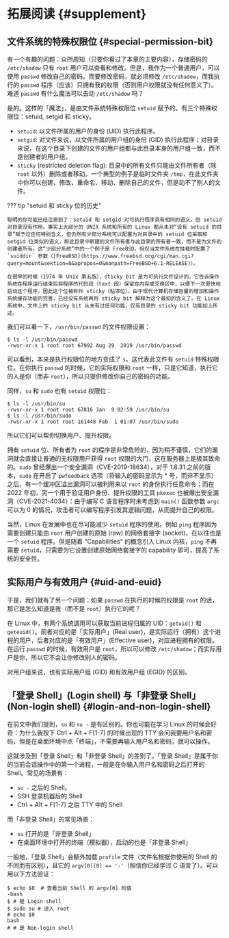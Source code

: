 # 拓展阅读 {#supplement}

## 文件系统的特殊权限位 {#special-permission-bit}

有一个有趣的问题：众所周知（只要你看过了本章的主要内容），存储密码的 `/etc/shadow` 只有 `root` 用户可以查看和修改。但是，我作为一个普通用户，可以使用 `passwd` 修改自己的密码。而要修改密码，就必须修改 `/etc/shadow`，而我执行的 `passwd` 程序（应该）只拥有我的权限（否则用户权限就没有任何意义了）。难道 `passwd` 有什么魔法可以去动 `/etc/shadow` 吗？

是的。这样的「魔法」，是由文件系统特殊权限位 `setuid` 赋予的。有三个特殊权限位：setuid, setgid 和 sticky。

-   `setuid`: 以文件所属的用户的身份 (UID) 执行此程序。
-   `setgid`: 对文件来说，以文件所属的用户组的身份 (GID) 执行此程序；对目录来说，在这个目录下创建的文件的用户组都与此目录本身的用户组一致，而不是创建者的用户组。
-   `sticky` (restricted deletion flag): 目录中的所有文件只能由文件所有者（除 `root` 以外）删除或者移动。一个典型的例子是临时文件夹 `/tmp`，在此文件夹中你可以创建、修改、重命名、移动、删除自己的文件，但是动不了别人的文件。

??? tip "setuid 和 sticky 位的历史"

    聪明的你可能已经注意到了：setuid 和 setgid 对可执行程序具有相同的语义，但 setuid 对目录没有作用。事实上大部分的 UNIX 系统和所有的 Linux 都从未对“设有 setuid 的目录”赋予过任何特别含义，但仍然有少部分系统可以配置为对目录中的 setuid 位采取和 setgid 位类似的语义，即此目录中新建的文件所有者与此目录的所有者一致，而不是为文件的创建者所有。这“少部分系统”中的一个例子是 FreeBSD，但仅当文件系统在挂载时配置了 `suiddir` 参数（[FreeBSD](https://www.freebsd.org/cgi/man.cgi?query=mount&sektion=8&apropos=0&manpath=FreeBSD+6.1-RELEASE)）。

    在很早的时候（1974 年 Unix 第五版），sticky bit 是为可执行文件设计的，它告诉操作系统在程序运行结束后将程序的代码段（text 段）保留在内存或交换区中，以便下一次更快地启动这个程序，因此这个位被称作 sticky（粘滞位）。由于现代计算机存储容量的增加和操作系统缓存功能的完善，已经没有系统再将 sticky bit 解释为这个最初的含义了。在 Linux 系统中，文件上的 sticky bit 从未有过任何功能，仅有目录的 sticky bit 功能如上所述。

我们可以看一下，`/usr/bin/passwd` 的文件权限设置：

```shell
$ ls -l /usr/bin/passwd
-rwsr-xr-x 1 root root 67992 Aug 29  2019 /usr/bin/passwd
```

可以看到，本来是执行权限位的地方变成了 `s`。这代表此文件有 `setuid` 特殊权限位。在你执行 `passwd` 的时候，它的实际权限和 `root` 一样，只是它知道，执行它的人是你（而非 `root`），所以只提供修改你自己的密码的功能。

同样，`su` 和 `sudo` 也有 `setuid` 权限位：

```
$ ls -l /usr/bin/su
-rwsr-xr-x 1 root root 67816 Jan  9 02:59 /usr/bin/su
$ ls -l /usr/bin/sudo
-rwsr-xr-x 1 root root 161448 Feb  1 01:07 /usr/bin/sudo
```

所以它们可以帮你切换用户、提升权限。

拥有 `setuid` 位、所有者为 `root` 的程序是非常危险的，因为稍不谨慎，它们的漏洞就会直接让普通的无权限用户获得 `root` 权限的大门，这在服务器上是极其致命的。`sudo` 曾经爆出一个安全漏洞（CVE-2019-18634），对于 1.8.31 之前的版本，`sudo` 在开启了 `pwfeedback` 选项（将输入的密码显示为 \* 号，而非不显示）之后，有一个缓冲区溢出漏洞可以被利用来以 `root` 的身份执行任意命令；而在 2022 年初，另一个用于验证用户身份、提升权限的工具 `pkexec` 也被爆出安全漏洞（CVE-2021-4034）：由于编写 C 语言程序时未考虑到 `main()` 函数参数 `argc` 可以为 0 的情况，攻击者可以编写程序引发其逻辑问题，从而提升自己的权限。

当然，Linux 在发展中也在尽可能减少 `setuid` 程序的使用。例如 `ping` 程序因为需要创建只能由 `root` 用户创建的原始 (raw) 的网络套接字 (socket)，在以往也是一个 `setuid` 程序。但是随着 "Capabilities" 的概念引入 Linux 内核，`ping` 不再需要 `setuid`，只需要为它设置创建原始网络套接字的 capability 即可，提高了系统的安全性。

## 实际用户与有效用户 {#uid-and-euid}

于是，我们就有了另一个问题：如果 `passwd` 在执行的时候的权限是 `root` 的话，那它是怎么知道是我（而不是 `root`）执行它的呢？

在 Linux 中，有两个系统调用可以获取当前进程归属的 UID：`getuid()` 和 `geteuid()`。前者对应的是「实际用户」(Real user)，是实际运行（拥有）这个进程的用户，后者对应的是「有效用户」(Effective user)，对应进程拥有的权限。在运行 `passwd` 的时候，有效用户是 `root`，所以可以修改 `/etc/shadow`；而实际用户是你，所以它不会让你修改别人的密码。

对用户组来说，也有实际用户组 (GID) 和有效用户组 (EGID) 的区别。

## 「登录 Shell」(Login shell) 与「非登录 Shell」(Non-login shell) {#login-and-non-login-shell}

在前文中我们提到，`su` 和 `su -` 是有区别的。你也可能在学习 Linux 的时候会好奇：为什么我按下 Ctrl + Alt + F\[1-7\] 的时候出现的 TTY 会问我要用户名和密码，但是在桌面环境中点「终端」，不需要再输入用户名和密码，就可以操作。

这就涉及到「登录 Shell」和「非登录 Shell」的差别了。「登录 Shell」是属于你的当前会话操作中的第一个进程，一般是在你输入用户名和密码之后打开的 Shell。常见的场景有：

-   `su -` 之后的 Shell。
-   SSH 登录机器后的 Shell
-   Ctrl + Alt + F\[1-7\] 之后 TTY 中的 Shell

而「非登录 Shell」的常见场景：

-   `su` 打开的是「非登录 Shell」
-   在桌面环境中打开的终端（模拟器），启动的也是「非登录 Shell」

一般地，「登录 Shell」会额外加载 `profile` 文件（文件名根据你使用的 Shell 的不同而有区别），且它的 `argv[0][0] == '-'`（相信你已经学过 C 语言了）。可以用以下方法验证：

```shell
$ echo $0  # 查看当前 Shell 的 argv[0] 的值
-bash
$ # 是 Login shell
$ sudo su # 进入 root
# echo $0
bash
# # 是 Non-login shell
```
